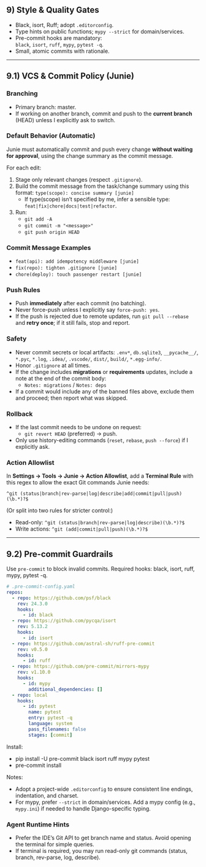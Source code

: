 ## 9) Style & Quality Gates
- Black, isort, Ruff; adopt `.editorconfig`.
- Type hints on public functions; `mypy --strict` for domain/services.
- Pre-commit hooks are mandatory:  
  `black`, `isort`, `ruff`, `mypy`, `pytest -q`.
- Small, atomic commits with rationale.

---

## 9.1) VCS & Commit Policy (Junie)

### Branching
- Primary branch: master.
- If working on another branch, commit and push to the **current branch** (HEAD) unless I explicitly ask to switch.

### Default Behavior (Automatic)
Junie must automatically commit and push every change **without waiting for approval**, using the change summary as the commit message.

For each edit:
1. Stage only relevant changes (respect `.gitignore`).
2. Build the commit message from the task/change summary using this format: `type(scope): concise summary [junie]`
   - If type(scope) isn’t specified by me, infer a sensible type: `feat|fix|chore|docs|test|refactor`.
3. Run:
   - `git add -A`
   - `git commit -m "<message>"`
   - `git push origin HEAD`

### Commit Message Examples
- `feat(api): add idempotency middleware [junie]`
- `fix(repo): tighten .gitignore [junie]`
- `chore(deploy): touch passenger restart [junie]`

### Push Rules
- Push **immediately** after each commit (no batching).
- Never force-push unless I explicitly say `force-push: yes`.
- If the push is rejected due to remote updates, run `git pull --rebase` and **retry once**; if it still fails, stop and report.

### Safety
- Never commit secrets or local artifacts: `.env*`, `db.sqlite3`, `__pycache__/`, `*.pyc`, `*.log`, `.idea/`, `.vscode/`, `dist/`, `build/`, `*.egg-info/`.
- Honor `.gitignore` at all times.
- If the change includes **migrations** or **requirements** updates, include a note at the end of the commit body:
  - `Notes: migrations` / `Notes: deps`
- If a commit would include any of the banned files above, exclude them and proceed; then report what was skipped.

### Rollback
- If the last commit needs to be undone on request:
  - `git revert HEAD` (preferred) → push.
- Only use history-editing commands (`reset`, `rebase`, `push --force`) if I explicitly ask.

### Action Allowlist
In **Settings → Tools → Junie → Action Allowlist**, add a **Terminal Rule** with this regex to allow the exact Git commands Junie needs:

`^git (status|branch|rev-parse|log|describe|add|commit|pull|push)(\b.*)?$`

(Or split into two rules for stricter control:)
- Read-only: `^git (status|branch|rev-parse|log|describe)(\b.*)?$`
- Write actions: `^git (add|commit|pull|push)(\b.*)?$`

---

## 9.2) Pre-commit Guardrails
Use `pre-commit` to block invalid commits. Required hooks: black, isort, ruff, mypy, pytest -q.

```yaml
# .pre-commit-config.yaml
repos:
  - repo: https://github.com/psf/black
    rev: 24.3.0
    hooks:
      - id: black
  - repo: https://github.com/pycqa/isort
    rev: 5.13.2
    hooks:
      - id: isort
  - repo: https://github.com/astral-sh/ruff-pre-commit
    rev: v0.5.0
    hooks:
      - id: ruff
  - repo: https://github.com/pre-commit/mirrors-mypy
    rev: v1.10.0
    hooks:
      - id: mypy
        additional_dependencies: []
  - repo: local
    hooks:
      - id: pytest
        name: pytest
        entry: pytest -q
        language: system
        pass_filenames: false
        stages: [commit]
```

Install:

- pip install -U pre-commit black isort ruff mypy pytest
- pre-commit install

Notes:
- Adopt a project-wide `.editorconfig` to ensure consistent line endings, indentation, and charset.
- For mypy, prefer `--strict` in domain/services. Add a mypy config (e.g., `mypy.ini`) if needed to handle Django-specific typing.

### Agent Runtime Hints
- Prefer the IDE’s Git API to get branch name and status. Avoid opening the terminal for simple queries.
- If terminal is required, you may run read-only git commands (status, branch, rev-parse, log, describe).
